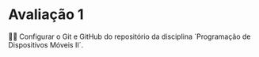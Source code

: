 # Avaliação 1

👨‍💻 Configurar o Git e GitHub do repositório da disciplina ´Programação de Dispositivos Móveis II´.
